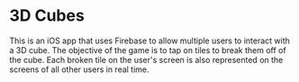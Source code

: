 # 3D Cubes
This is an iOS app that uses Firebase to allow multiple users to interact with a 3D cube. The objective of the game is to tap on tiles to break them off of the cube. Each broken tile on the user's screen is also represented on the screens of all other users in real time.
